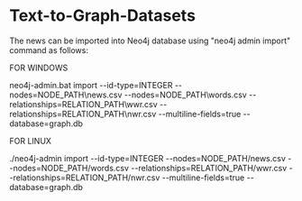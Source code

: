 # Text-to-Graph-Datasets

The news can be imported into Neo4j database using "neo4j admin import" command as follows:

FOR WINDOWS

neo4j-admin.bat import --id-type=INTEGER --nodes=NODE_PATH\news.csv --nodes=NODE_PATH\words.csv --relationships=RELATION_PATH\wwr.csv --relationships=RELATION_PATH\nwr.csv --multiline-fields=true --database=graph.db

FOR LINUX

./neo4j-admin import --id-type=INTEGER --nodes=NODE_PATH/news.csv --nodes=NODE_PATH/words.csv --relationships=RELATION_PATH/wwr.csv --relationships=RELATION_PATH/nwr.csv --multiline-fields=true --database=graph.db
